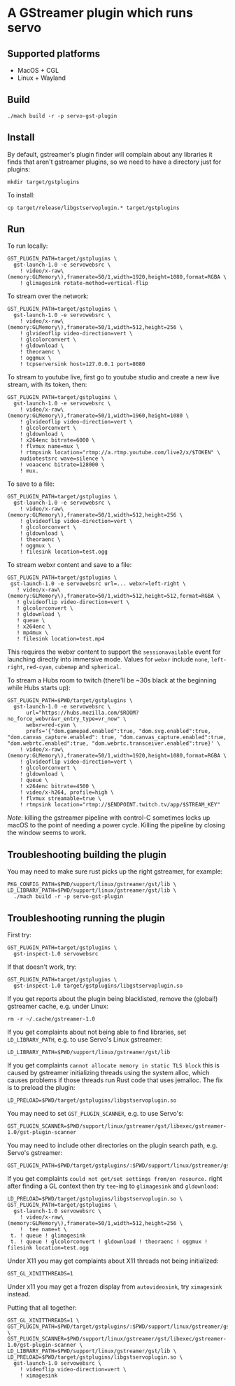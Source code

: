 # A GStreamer plugin which runs servo

## Supported platforms

* MacOS + CGL
* Linux + Wayland

## Build

```
./mach build -r -p servo-gst-plugin
```

## Install

By default, gstreamer's plugin finder will complain about any libraries it finds that aren't
gstreamer plugins, so we need to have a directory just for plugins:
```
mkdir target/gstplugins
```

To install:
```
cp target/release/libgstservoplugin.* target/gstplugins
```
## Run

To run locally:
```
GST_PLUGIN_PATH=target/gstplugins \
  gst-launch-1.0 -e servowebsrc \
    ! video/x-raw\(memory:GLMemory\),framerate=50/1,width=1920,height=1080,format=RGBA \
    ! glimagesink rotate-method=vertical-flip
```

To stream over the network:
```
GST_PLUGIN_PATH=target/gstplugins \
  gst-launch-1.0 -e servowebsrc \
    ! video/x-raw\(memory:GLMemory\),framerate=50/1,width=512,height=256 \
    ! glvideoflip video-direction=vert \
    ! glcolorconvert \
    ! gldownload \
    ! theoraenc \
    ! oggmux \
    ! tcpserversink host=127.0.0.1 port=8080
```

To stream to youtube live, first go to youtube studio and create a new live stream, with its token, then:
```
GST_PLUGIN_PATH=target/gstplugins \
  gst-launch-1.0 -e servowebsrc \
    ! video/x-raw\(memory:GLMemory\),framerate=50/1,width=1960,height=1080 \
    ! glvideoflip video-direction=vert \
    ! glcolorconvert \
    ! gldownload \
    ! x264enc bitrate=6000 \
    ! flvmux name=mux \
    ! rtmpsink location="rtmp://a.rtmp.youtube.com/live2/x/$TOKEN" \
    audiotestsrc wave=silence \
    ! voaacenc bitrate=128000 \
    ! mux.
```

To  save to a file:
```
GST_PLUGIN_PATH=target/gstplugins \
  gst-launch-1.0 -e servowebsrc \
    ! video/x-raw\(memory:GLMemory\),framerate=50/1,width=512,height=256 \
    ! glvideoflip video-direction=vert \
    ! glcolorconvert \
    ! gldownload \
    ! theoraenc \
    ! oggmux \
    ! filesink location=test.ogg
```

To stream webxr content and save to a file:
```
GST_PLUGIN_PATH=target/gstplugins \
 gst-launch-1.0 -e servowebsrc url=... webxr=left-right \
   ! video/x-raw\(memory:GLMemory\),framerate=50/1,width=512,height=512,format=RGBA \
   ! glvideoflip video-direction=vert \
   ! glcolorconvert \
   ! gldownload \
   ! queue \
   ! x264enc \
   ! mp4mux \
   ! filesink location=test.mp4
```
This requires the webxr content to support the `sessionavailable` event for launching directly into immersive mode.
Values for `webxr` include `none`, `left-right`, `red-cyan`, `cubemap` and `spherical`.

To stream a Hubs room to twitch (there'll be ~30s black at the beginning while Hubs starts up):
```
GST_PLUGIN_PATH=$PWD/target/gstplugins \
  gst-launch-1.0 -e servowebsrc \
      url="https://hubs.mozilla.com/$ROOM?no_force_webvr&vr_entry_type=vr_now" \
      webxr=red-cyan \
      prefs='{"dom.gamepad.enabled":true, "dom.svg.enabled":true, "dom.canvas_capture.enabled": true, "dom.canvas_capture.enabled":true, "dom.webrtc.enabled":true, "dom.webrtc.transceiver.enabled":true}' \
    ! video/x-raw\(memory:GLMemory\),framerate=50/1,width=1920,height=1080,format=RGBA \
    ! glvideoflip video-direction=vert \
    ! glcolorconvert \
    ! gldownload \
    ! queue \
    ! x264enc bitrate=4500 \
    ! video/x-h264, profile=high \
    ! flvmux streamable=true \
    ! rtmpsink location="rtmp://$ENDPOINT.twitch.tv/app/$STREAM_KEY"
```

*Note*: killing the gstreamer pipeline with control-C sometimes locks up macOS to the point
of needing a power cycle. Killing the pipeline by closing the window seems to work.

## Troubleshooting building the plugin

You may need to make sure rust picks up the right gstreamer, for example:
```
PKG_CONFIG_PATH=$PWD/support/linux/gstreamer/gst/lib \
LD_LIBRARY_PATH=$PWD/support/linux/gstreamer/gst/lib \
  ./mach build -r -p servo-gst-plugin
```

## Troubleshooting running the plugin

First try:
```
GST_PLUGIN_PATH=target/gstplugins \
  gst-inspect-1.0 servowebsrc
```

If that doesn't work, try:
```
GST_PLUGIN_PATH=target/gstplugins \
  gst-inspect-1.0 target/gstplugins/libgstservoplugin.so
```

If you get reports about the plugin being blacklisted, remove the (global!) gstreamer cache, e.g. under Linux:
```
rm -r ~/.cache/gstreamer-1.0
```

If you get complaints about not being able to find libraries, set `LD_LIBRARY_PATH`, e.g. to use Servo's Linux gstreamer:
```
LD_LIBRARY_PATH=$PWD/support/linux/gstreamer/gst/lib
```

If you get complaints `cannot allocate memory in static TLS block` this is caused by gstreamer initializing threads using
the system alloc, which causes problems if those threads run Rust code that uses jemalloc. The fix is to preload the plugin:
```
LD_PRELOAD=$PWD/target/gstplugins/libgstservoplugin.so
```

You may need to set `GST_PLUGIN_SCANNER`, e.g. to use Servo's:
```
GST_PLUGIN_SCANNER=$PWD/support/linux/gstreamer/gst/libexec/gstreamer-1.0/gst-plugin-scanner
```

You may need to include other directories on the plugin search path, e.g. Servo's gstreamer:
```
GST_PLUGIN_PATH=$PWD/target/gstplugins/:$PWD/support/linux/gstreamer/gst/lib
```

If you get complaints `could not get/set settings from/on resource.` right after finding a GL context then try `tee`-ing to `glimagesink` and `gldownload`:
```
LD_PRELOAD=$PWD/target/gstplugins/libgstservoplugin.so \
GST_PLUGIN_PATH=target/gstplugins \
  gst-launch-1.0 servowebsrc \
    ! video/x-raw\(memory:GLMemory\),framerate=50/1,width=512,height=256 \
    !  tee name=t \
 t. ! queue ! glimagesink 
 t. ! queue ! glcolorconvert ! gldownload ! theoraenc ! oggmux ! filesink location=test.ogg
```


Under X11 you may get complaints about X11 threads not being initialized:
```
GST_GL_XINITTHREADS=1
```

Under x11 you may get a frozen display from `autovideosink`, try `ximagesink` instead.

Putting that all together:
```
GST_GL_XINITTHREADS=1 \
GST_PLUGIN_PATH=$PWD/target/gstplugins/:$PWD/support/linux/gstreamer/gst/lib \
GST_PLUGIN_SCANNER=$PWD/support/linux/gstreamer/gst/libexec/gstreamer-1.0/gst-plugin-scanner \
LD_LIBRARY_PATH=$PWD/support/linux/gstreamer/gst/lib \
LD_PRELOAD=$PWD/target/gstplugins/libgstservoplugin.so \
  gst-launch-1.0 servowebsrc \
    ! videoflip video-direction=vert \
    ! ximagesink
```
